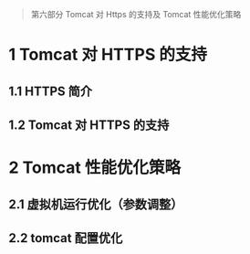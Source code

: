 > 第六部分 Tomcat 对 Https 的支持及 Tomcat 性能优化策略

# 1 Tomcat 对 HTTPS 的支持

## 1.1 HTTPS 简介

## 1.2 Tomcat 对 HTTPS 的支持

# 2 Tomcat 性能优化策略

## 2.1 虚拟机运行优化（参数调整）

## 2.2 tomcat 配置优化